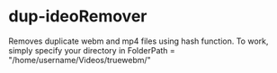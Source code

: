 # dup-ideoRemover
Removes duplicate webm and mp4 files using hash function. To work, simply specify your directory in FolderPath = "/home/username/Videos/truewebm/"
